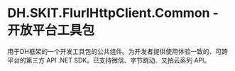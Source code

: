 ﻿# DH.SKIT.FlurlHttpClient.Common - 开放平台工具包

用于DH框架的一个开发工具包的公共组件。为开发者提供使用体验一致的、可跨平台的第三方 API .NET SDK。已支持微信、字节跳动、又拍云系列 API。